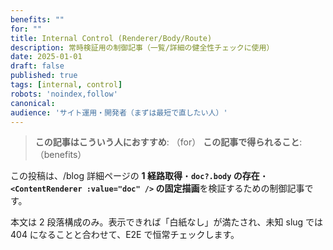 ```yaml
---
benefits: ""
for: ""
title: Internal Control (Renderer/Body/Route)
description: 常時検証用の制御記事（一覧/詳細の健全性チェックに使用）
date: 2025-01-01
draft: false
published: true
tags: [internal, control]
robots: 'noindex,follow'
canonical:
audience: 'サイト運用・開発者（まずは最短で直したい人）'
---
```

> **この記事はこういう人におすすめ**: （for）
> **この記事で得られること**: （benefits）


この投稿は、/blog 詳細ページの **1 経路取得**・**`doc?.body` の存在**・**`<ContentRenderer :value="doc" />` の固定描画**を検証するための制御記事です。

本文は 2 段落構成のみ。表示できれば「白紙なし」が満たされ、未知 slug では 404 になることと合わせて、E2E で恒常チェックします。
